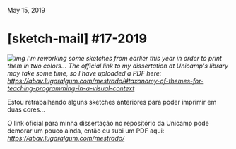  May 15, 2019 

#  [sketch-mail] #17-2019 





*![img](https://gallery.tinyletterapp.com/da0c0ddce7154c8aab687709cc9ac304c6e51b5f/images/fdfa6da3-efe6-4255-b812-5a6dd019ce1a.gif)  I'm reworking some sketches from earlier this year in order to print them in two colors...  The official link to my dissertation at Unicamp's library may take some time, so I have uploaded a PDF here: https://abav.lugaralgum.com/mestrado/#taxonomy-of-themes-for-teaching-programming-in-a-visual-context*
 
 Estou retrabalhando alguns sketches anteriores para poder imprimir em duas cores...
  

O link oficial para minha dissertação no repositório da Unicamp pode demorar um pouco ainda, então eu subi um PDF aqui: *https://abav.lugaralgum.com/mestrado/*

